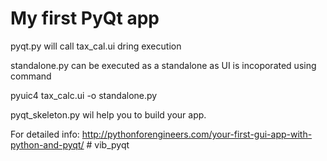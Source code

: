 # My first PyQt app

pyqt.py will call tax_cal.ui dring execution 

standalone.py can be executed as a standalone as UI is incoporated using command 
  
  pyuic4 tax_calc.ui -o standalone.py
  
pyqt_skeleton.py wil help you to build  your app.


For detailed info: http://pythonforengineers.com/your-first-gui-app-with-python-and-pyqt/  # vib_pyqt
